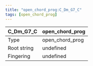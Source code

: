 ```yaml
---
title: "open_chord_prog:C_Dm_G7_C"
tags: [open_chord_prog]
---
```


|C_Dm_G7_C|open_chord_prog|
|---|---|
|Type|open_chord_prog|
|Root string|undefined|
|Fingering|undefined|

